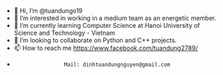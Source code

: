 - 👋 Hi, I’m @tuandungo19
- 👀 I’m interested in working in a medium team as an energetic member.
- 🌱 I’m currently learning Computer Science at Hanoi University of Science and Technology - Vietnam
- 💞️ I’m looking to collaborate on Python and C++ projects.
- 📫 How to reach me https://www.facebook.com/tuandung2789/
-                     Mail: dinhtuandungnguyen@gmail.com

<!---
tuandungo19/tuandungo19 is a ✨ special ✨ repository because its `README.md` (this file) appears on your GitHub profile.
You can click the Preview link to take a look at your changes.
--->
